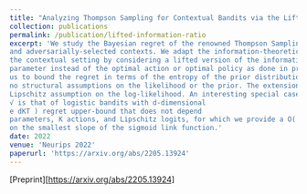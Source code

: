 ```yaml
---
title: "Analyzing Thompson Sampling for Contextual Bandits via the Lifted Information Ratio"
collection: publications
permalink: /publication/lifted-information-ratio
excerpt: 'We study the Bayesian regret of the renowned Thompson Sampling algorithm in contextual bandits with binary losses
and adversarially-selected contexts. We adapt the information-theoretic perspective of Russo and Van Roy (2016) to
the contextual setting by considering a lifted version of the information ratio defined in terms of the unknown model
parameter instead of the optimal action or optimal policy as done in previous works on the same setting. This allows
us to bound the regret in terms of the entropy of the prior distribution through a remarkably simple proof, and with
no structural assumptions on the likelihood or the prior. The extension to priors with infinite entropy only requires a
Lipschitz assumption on the log-likelihood. An interesting special case
√ is that of logistic bandits with d-dimensional
e dKT ) regret upper-bound that does not depend
parameters, K actions, and Lipschitz logits, for which we provide a O(
on the smallest slope of the sigmoid link function.'
date: 2022
venue: 'Neurips 2022'
paperurl: 'https://arxiv.org/abs/2205.13924'
---
```


[Preprint][https://arxiv.org/abs/2205.13924]
